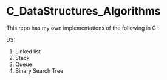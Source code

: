 # C_DataStructures_Algorithms

This repo has my own implementations of the following in C :

DS:
  1. Linked list
  2. Stack
  3. Queue
  4. Binary Search Tree
